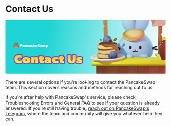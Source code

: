 # Contact Us

![Contact us header image](../.gitbook/assets/docs-masthead-20-.png)

There are several options if you're looking to contact the PancakeSwap team. This section covers reasons and methods for reaching out to us.

If you're after help with PancakeSwap's service, please check Troubleshooting Errors and General FAQ to see if your question is already answered. If you're still having trouble, [reach out on PancakeSwap's Telegram](https://t.me/pancakeswap), where the team and community will give you whatever help they can.
